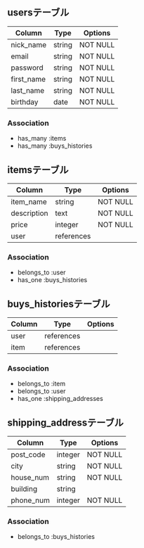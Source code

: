## usersテーブル

| Column     | Type   | Options  |
| ---------- | ------ | ---------|
| nick_name  | string | NOT NULL |
| email      | string | NOT NULL |
| password   | string | NOT NULL |            
| first_name | string | NOT NULL |          
| last_name  | string | NOT NULL |         
| birthday   | date   | NOT NULL |        

### Association
- has_many :items
- has_many :buys_histories

## itemsテーブル

| Column     | Type        | Options  |
| ---------- | ----------- | ---------|
| item_name  | string      | NOT NULL |
| description| text        | NOT NULL |
| price      | integer     | NOT NULL |            
| user       | references  |          |

### Association
- belongs_to :user
- has_one    :buys_histories

## buys_historiesテーブル

| Column     | Type       | Options  |
| ---------- | -----------| ---------|
| user       | references |          |
| item       | references |          |
         
       

### Association
- belongs_to :item
- belongs_to :user
- has_one    :shipping_addresses

## shipping_addressテーブル

| Column     | Type   | Options  |
| ---------- | ------ | ---------|
| post_code  | integer| NOT NULL |
| city       | string | NOT NULL |
| house_num  | string | NOT NULL |            
| building   | string |          |          
| phone_num  | integer| NOT NULL |         
      

### Association
- belongs_to :buys_histories

